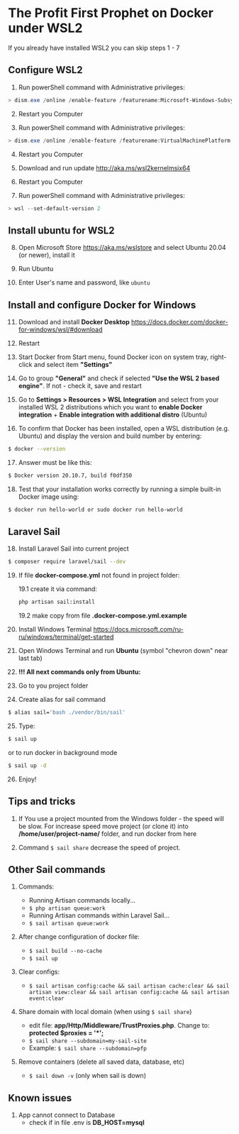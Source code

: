 # The Profit First Prophet on Docker under WSL2

If you already have installed WSL2 you can skip steps 1 - 7

## Configure WSL2

1. Run powerShell command with Administrative privileges:

```powershell 
> dism.exe /online /enable-feature /featurename:Microsoft-Windows-Subsystem-Linux /all /norestart
```

2. Restart you Computer

3. Run powerShell command with Administrative privileges:

```powershell
> dism.exe /online /enable-feature /featurename:VirtualMachinePlatform /all /norestart
```

4. Restart you Computer

5. Download and run update http://aka.ms/wsl2kernelmsix64

6. Restart you Computer

7. Run powerShell command with Administrative privileges:

```powershell
> wsl --set-default-version 2
```

## Install ubuntu for WSL2

8. Open Microsoft Store https://aka.ms/wslstore and select Ubuntu 20.04 (or newer), install it

9. Run Ubuntu

10. Enter User's name and password, like `ubuntu`

## Install and configure Docker for Windows

11. Download and install **Docker Desktop** https://docs.docker.com/docker-for-windows/wsl/#download

12. Restart

13. Start Docker from Start menu, found Docker icon on system tray, right-click and select item **"Settings"**

14. Go to group **"General"** and check if selected **"Use the WSL 2 based engine"**. If not - check it, save and
    restart

15. Go to **Settings > Resources > WSL Integration** and select from your installed WSL 2 distributions which you want
    to **enable Docker integration** + **Enable integration with additional distro** (Ubuntu)

16. To confirm that Docker has been installed, open a WSL distribution (e.g. Ubuntu) and display the version and build
    number by entering:

```bash    
$ docker --version
```

17. Answer must be like this:

```bash    
$ Docker version 20.10.7, build f0df350
```

18. Test that your installation works correctly by running a simple built-in Docker image using:

```bash    
$ docker run hello-world or sudo docker run hello-world
```    

## Laravel Sail

18. Install Laravel Sail into current project

```bash
$ composer require laravel/sail --dev
```

19. If file **docker-compose.yml** not found in project folder:

    19.1 create it via command:
    ```bash
    php artisan sail:install
    ```

    19.2 make copy from file **.docker-compose.yml.example**

20. Install Windows Terminal https://docs.microsoft.com/ru-ru/windows/terminal/get-started

21. Open Windows Terminal and run **Ubuntu** (symbol "chevron down" near last tab)

22. **!!! All next commands only from Ubuntu:**

23. Go to you project folder

24. Create alias for sail command

```bash 
$ alias sail='bash ./vendor/bin/sail'
```

25. Type:

```bash
$ sail up
```
or to run docker in background mode

```bash
$ sail up -d
```

26. Enjoy!

## Tips and tricks

1. If You use a project mounted from the Windows folder - the speed will be slow. For increase speed move project (or clone it) into **/home/user/project-name/** folder, and run docker from here

2. Command ```$ sail share``` decrease the speed of project. 

## Other Sail commands

1. Commands:
    - Running Artisan commands locally...
    - ```$ php artisan queue:work ```
    - Running Artisan commands within Laravel Sail...
    - ```$ sail artisan queue:work```

2. After change configuration of docker file:
    - ```$ sail build --no-cache```
    - ```$ sail up```

3. Clear configs:
    - ```$ sail artisan config:cache && sail artisan cache:clear && sail artisan view:clear && sail artisan config:cache && sail artisan event:clear```

4. Share domain with local domain (when using ```$ sail share```)
    - edit file: **app/Http/Middleware/TrustProxies.php**. Change to: **protected $proxies = '\*';**
    - ```$ sail share --subdomain=my-sail-site```
    - Example: ```$ sail share --subdomain=pfp```

5. Remove containers (delete all saved data, database, etc)
    - ```$ sail down -v``` (only when sail is down)

## Known issues

1. App cannot connect to Database
    - check if in file .env is **DB_HOST=mysql**
